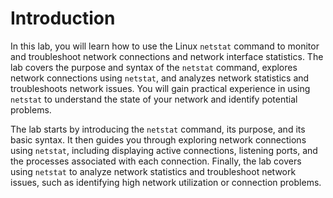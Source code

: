 # Introduction

In this lab, you will learn how to use the Linux `netstat` command to monitor and troubleshoot network connections and network interface statistics. The lab covers the purpose and syntax of the `netstat` command, explores network connections using `netstat`, and analyzes network statistics and troubleshoots network issues. You will gain practical experience in using `netstat` to understand the state of your network and identify potential problems.

The lab starts by introducing the `netstat` command, its purpose, and its basic syntax. It then guides you through exploring network connections using `netstat`, including displaying active connections, listening ports, and the processes associated with each connection. Finally, the lab covers using `netstat` to analyze network statistics and troubleshoot network issues, such as identifying high network utilization or connection problems.
